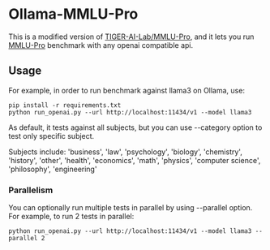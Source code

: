 # Ollama-MMLU-Pro

This is a modified version of [TIGER-AI-Lab/MMLU-Pro](https://github.com/TIGER-AI-Lab/MMLU-Pro), and it lets you run [MMLU-Pro](https://huggingface.co/datasets/TIGER-Lab/MMLU-Pro) benchmark with any openai compatible api.

## Usage

For example, in order to run benchmark against llama3 on Ollama, use:

```shell
pip install -r requirements.txt
python run_openai.py --url http://localhost:11434/v1 --model llama3
```

As default, it tests against all subjects, but you can use --category option to test only specific subject.

Subjects include: 'business', 'law', 'psychology', 'biology', 'chemistry', 'history', 'other', 'health', 'economics', 'math', 'physics', 'computer science', 'philosophy', 'engineering'

### Parallelism

You can optionally run multiple tests in parallel by using --parallel option. For example, to run 2 tests in parallel:

```shell
python run_openai.py --url http://localhost:11434/v1 --model llama3 --parallel 2
```
